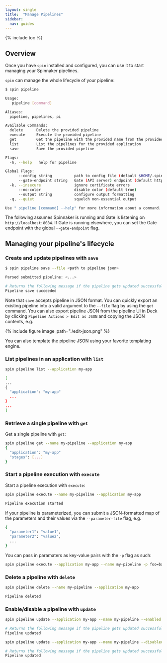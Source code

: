 ```yaml
---
layout: single
title:  "Manage Pipelines"
sidebar:
  nav: guides
---
```


{% include toc %}

## Overview

Once you have `spin` installed and configured, you can use it to start
managing your Spinnaker pipelines.

`spin` can manage the whole lifecycle of your pipeline:

```bash
$ spin pipeline

Usage:
   pipeline [command]

Aliases:
  pipeline, pipelines, pi

Available Commands:
  delete      Delete the provided pipeline
  execute     Execute the provided pipeline
  get         Get the pipeline with the provided name from the provided application
  list        List the pipelines for the provided application
  save        Save the provided pipeline

Flags:
  -h, --help   help for pipeline

Global Flags:
      --config string          path to config file (default $HOME/.spin/config)
      --gate-endpoint string   Gate (API server) endpoint (default http://localhost:8084)
  -k, --insecure               ignore certificate errors
      --no-color               disable color (default true)
      --output string          configure output formatting
  -q, --quiet                  squelch non-essential output

Use " pipeline [command] --help" for more information about a command.
```

The following assumes Spinnaker is running and Gate is
listening on `http://localhost:8084`. If Gate is running elsewhere,
you can set the Gate endpoint with the global `--gate-endpoint` flag.

## Managing your pipeline's lifecycle

### Create and update pipelines with `save`

```bash
$ spin pipeline save --file <path to pipeline json>

Parsed submitted pipeline: <...>

# Returns the following message if the pipeline gets updated successfully.
Pipeline save succeeded
```

Note that `save` accepts pipeline in JSON format. You can quickly export an
existing pipeline into a valid argument to the `--file` flag by using the `get` command.
You can also export pipeline JSON from the pipeline UI in Deck by clicking
`Pipeline Actions > Edit as JSON` and copying the JSON contents, e.g.

{% include figure
   image_path="./edit-json.png"
%}

You can also template the pipeline JSON using your favorite templating engine.

### List pipelines in an application with `list`

```bash
spin pipeline list --application my-app

[
...
{
  "application": "my-app"
  ...
}
...
]

```

### Retrieve a single pipeline with `get`

Get a single pipeline with `get`:

```bash
spin pipeline get --name my-pipeline --application my-app
{
  "application": "my-app"
  "stages": [...]
}
```

### Start a pipeline execution with `execute`

Start a pipeline execution with `execute`:

```bash
spin pipeline execute --name my-pipeline --application my-app

Pipeline execution started
```
If your pipeline is parameterized, you can submit a JSON-formatted
map of the parameters and their values via the `--parameter-file`
flag, e.g.

```bash
{
  "parameter1": "value1",
  "parameter2": "value2",
  ...
}
```

You can pass in paramaters as key-value pairs with the `-p` flag as such:

```bash
spin pipeline execute --application my-app --name my-pipeline -p foo=bar,baz=qux
```

### Delete a pipeline with `delete`

```bash
spin pipeline delete --name my-pipeline --application my-app

Pipeline deleted
```

### Enable/disable a pipeline with `update`

```bash
spin pipeline update --application my-app --name my-pipeline --enabled

# Returns the following message if the pipeline gets updated successfully.
Pipeline updated
```

```bash
spin pipeline update --application my-app --name my-pipeline --disabled

# Returns the following message if the pipeline gets updated successfully.
Pipeline updated
```
